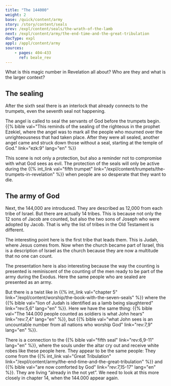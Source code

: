 ```yaml
---
title: "The 144000"
weight: 2
base: /quick/content/army
story: /story/content/seals
prev: /expl/content/seals/the-wrath-of-the-lamb
next: /expl/content/army/the-end-time-and-the-great-tribulation
docType: expl
appl: /appl/content/army
sources:
    - pages: 404–433
      ref: beale_rev
---
```


What is this magic number in Revelation all about? Who are they and what is the larger context?

## The sealing

<a name="9366"></a>
After the sixth seal there is an interlock that already connects to the trumpets, even the seventh seal not happening.

The angel is called to seal the servants of God before the trumpets begin. {{% bible val="This reminds of the sealing of the righteous in the prophet Ezekiel, where the angel was to mark all the people who mourned over the unrighteousness that had taken place. After they were all sealed, another angel came and struck down those without a seal, starting at the temple of God." link="ezk:9" lang="en" %}}

This scene is not only a protection, but also a reminder not to compromise with what God sees as evil. The protection of the seals will only be active during the {{% int_link val="fifth trumpet" link="/expl/content/trumpets/the-trumpets-in-revelation" %}} when people are so desperate that they want to die.

## The army of God

<a name="2cd4"></a>
Next, the 144,000 are introduced. They are described as 12,000 from each tribe of Israel. But there are actually 14 tribes. This is because not only the 12 sons of Jacob are counted, but also the two sons of Joseph who were adopted by Jacob. That is why the list of tribes in the Old Testament is different.

The interesting point here is the first tribe that leads them. This is Judah, where Jesus comes from. Now when the church became part of Israel, this is a description of Israel as the church because they are now a multitude that no one can count.

The presentation here is also interesting because the way the counting is presented is reminiscent of the counting of the men ready to be part of the army during the Exodus. Here the same people who are sealed are presented as an army.

But there is a twist like in {{% int_link val="chapter 5" link="/expl/content/worship/the-book-with-the-seven-seals" %}} where the {{% bible val="lion of Judah is identified as a lamb being slaughtered" link="rev:5,6" lang="en" %}}. Here we have the same thing: {{% bible val="The 144.000 people counted as soldiers is what John hears" link="rev:7,4" lang="en" %}}, but {{% bible val="what John sees is an uncountable number from all nations who worship God" link="rev:7,9" lang="en" %}}.

There is a connection to the {{% bible val="fifth seal" link="rev:6,9-11" lang="en" %}}, where the souls under the altar cry out and receive white robes like these people here. They appear to be the same people: They come from the {{% int_link val="Great Tribulation" link="/expl/content/army/the-end-time-and-the-great-tribulation" %}} and {{% bible val="are now comforted by God" link="rev:7,15-17" lang="en" %}}. They are living “already in the not yet”. We need to look at this more closely in chapter 14, when the 144.000 appear again.
